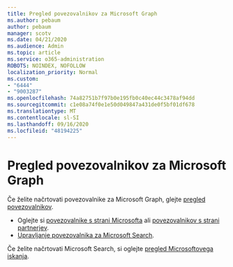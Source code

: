 ```yaml
---
title: Pregled povezovalnikov za Microsoft Graph
ms.author: pebaum
author: pebaum
manager: scotv
ms.date: 04/21/2020
ms.audience: Admin
ms.topic: article
ms.service: o365-administration
ROBOTS: NOINDEX, NOFOLLOW
localization_priority: Normal
ms.custom:
- "6444"
- "9003287"
ms.openlocfilehash: 74a82751b7f97b0e195fb0c40ec44c3478af94dd
ms.sourcegitcommit: c1e08a74f0e1e50d049847a431de0f5bf01df678
ms.translationtype: MT
ms.contentlocale: sl-SI
ms.lasthandoff: 09/16/2020
ms.locfileid: "48194225"
---
```

# <a name="overview-of-microsoft-graph-connectors"></a>Pregled povezovalnikov za Microsoft Graph

Če želite načrtovati povezovalnike za Microsoft Graph, glejte  [pregled povezovalnikov](https://docs.microsoft.com/microsoftsearch/connectors-overview).

- Oglejte si [povezovalnike s strani Microsofta](https://docs.microsoft.com/microsoftsearch/connectors-gallery#Microsoft) ali  [povezovalnikov s strani partnerjev](https://docs.microsoft.com/microsoftsearch/connectors-gallery#Partners).
- [Upravljanje povezovalnika za Microsoft Search](https://docs.microsoft.com/microsoftsearch/manage-connector).

Če želite načrtovati Microsoft Search, si oglejte  [pregled Microsoftovega iskanja](https://docs.microsoft.com/microsoftsearch/overview-microsoft-search).

